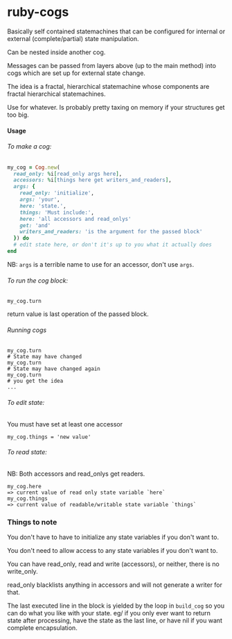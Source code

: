 # ruby-cogs

Basically self contained statemachines that can be configured for internal or external (complete/partial) state manipulation.

Can be nested inside another cog.

Messages can be passed from layers above (up to the main method) into cogs which are set up for external state change.

The idea is a fractal, hierarchical statemachine whose components are fractal hierarchical statemachines.

Use for whatever. Is probably pretty taxing on memory if your structures get too big.

####  Usage
###### To make a cog:
```ruby
my_cog = Cog.new(
  read_only: %i[read_only args here],
  accessors: %i[things here get writers_and_readers],
  args: {
    read_only: 'initialize',
    args: 'your',
    here: 'state.',
    things: 'Must include:',
    here: 'all accessors and read_onlys'
    get: 'and'
    writers_and_readers: 'is the argument for the passed block'
  }) do
  # edit state here, or don't it's up to you what it actually does
end
```
NB: `args` is a terrible name to use for an accessor, don't use `args`.

###### To run the cog block:
```
my_cog.turn
```
return value is last operation of the passed block.

###### Running cogs
```
my_cog.turn
# State may have changed
my_cog.turn
# State may have changed again
my_cog.turn
# you get the idea
...
```

###### To edit state:
You must have set at least one accessor
```
my_cog.things = 'new value'
```

###### To read state:
NB: Both accessors and read_onlys get readers.
```
my_cog.here
=> current value of read only state variable `here`
my_cog.things
=> current value of readable/writable state variable `things`
```

### Things to note
You don't have to have to initialize any state variables if you don't want to.

You don't need to allow access to any state variables if you don't want to.

You can have read_only, read and write (accessors), or neither, there is no write_only.

read_only blacklists anything in accessors and will not generate a writer for that.

The last executed line in the block is yielded by the loop in `build_cog` so you can do what you like with your state. eg/ if you only ever want to return state after processing, have the state as the last line, or have nil if you want complete encapsulation.
